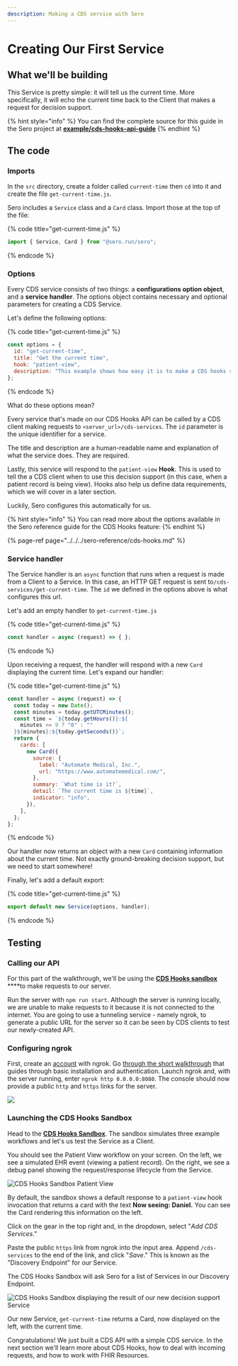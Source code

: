 ```yaml
---
description: Making a CDS service with Sero
---
```


# Creating Our First Service

## What we'll be building

This Service is pretty simple: it will tell us the current time. More specifically, it will echo the current time back to the Client that makes a request for decision support.

{% hint style="info" %}
You can find the complete source for this guide in the Sero project at [**example/cds-hooks-api-guide**](https://github.com/Automate-Medical/sero/tree/master/example/cds-hooks-api-guide)
{% endhint %}

## The code

### Imports  

In the `src` directory, create a folder called `current-time` then `cd` into it and create the file `get-current-time.js`.

Sero includes a `Service` class and a `Card` class. Import those at the top of the file:

{% code title="get-current-time.js" %}
```javascript
import { Service, Card } from "@sero.run/sero";
```
{% endcode %}

### Options

Every CDS service consists of two things: a **configurations option object**, and a **service handler**. The options object contains necessary and optional parameters for creating a CDS Service. 

Let's define the following options:

{% code title="get-current-time.js" %}
```javascript
const options = {
  id: "get-current-time",
  title: "Get the current time",
  hook: "patient-view",
  description: "This example shows how easy it is to make a CDS hooks service with Sero. This service responds with the current time after being invoked by the patient-view hook",
};
```
{% endcode %}

What do these options mean?

Every service that's made on our CDS Hooks API can be called by a CDS client making requests to `<server_url>/cds-services`. The `id` parameter is the unique identifier for a service. 

The title and description are a human-readable name and explanation of what the service does. They are required.

Lastly, this service will respond to the `patient-view` **Hook**. This is used to tell the a CDS client when to use this decision support \(in this case, when a patient record is being view\). Hooks also help us define data requirements, which we will cover in a later section.

Luckily, Sero configures this automatically for us. 

{% hint style="info" %}
You can read more about the options available in the Sero reference guide for the CDS Hooks feature:
{% endhint %}

{% page-ref page="../../../sero-reference/cds-hooks.md" %}

### Service handler

The Service handler is an `async` function that runs when a request is made from a Client to a Service. In this case, an HTTP GET request is sent to`/cds-services/get-current-time`.  The `id` we defined in the options above is what configures this url.

Let's add an empty handler to `get-current-time.js`

{% code title="get-current-time.js" %}
```javascript
const handler = async (request) => { };
```
{% endcode %}

Upon receiving a request, the handler will respond with a new `Card` displaying the current time. Let's expand our handler:

{% code title="get-current-time.js" %}
```javascript
const handler = async (request) => {
  const today = new Date();
  const minutes = today.getUTCMinutes();
  const time = `${today.getHours()}:${
    minutes <= 9 ? "0" : ""
  }${minutes}:${today.getSeconds()}`;
  return {
    cards: [
      new Card({
        source: {
          label: "Automate Medical, Inc.",
          url: "https://www.automatemedical.com/",
        },
        summary: `What time is it?`,
        detail: `The current time is ${time}`,
        indicator: "info",
      }),
    ],
  };
};
```
{% endcode %}

Our handler now returns an object with a new `Card` containing information about the current time. Not exactly ground-breaking decision support, but we need to start somewhere!

Finally, let's add a default export:

{% code title="get-current-time.js" %}
```javascript
export default new Service(options, handler);
```
{% endcode %}

## Testing

### Calling our API

For this part of the walkthrough, we'll be using the [**CDS Hooks sandbox**](http://sandbox.cds-hooks.org/) ****to make requests to our server. 

Run the server with `npm run start`. Although the server is running locally, we are unable to make requests to it because it is not connected to the internet. You are going to use a tunneling service - namely ngrok, to generate a public URL for the server so it can be seen by CDS clients to test our newly-created API.

### Configuring ngrok

First, create an [account](https://dashboard.ngrok.com/login) with ngrok. Go [through the short walkthrough](https://dashboard.ngrok.com/get-started/setup) that guides through basic installation and authentication. Launch ngrok and, with the server running, enter `ngrok http 0.0.0.0:8080`. The console should now provide a public `http` and `https` links for the server. 

![](../../../.gitbook/assets/screen-shot-2021-08-12-at-1.33.50-pm.png)

### Launching the CDS Hooks Sandbox

Head to the [**CDS Hooks Sandbox**](http://sandbox.cds-hooks.org/). The sandbox simulates three example workflows and let's us test the Service as a Client.

You should see the Patient View workflow on your screen. On the left, we see a simulated EHR event \(viewing a patient record\). On the right, we see a debug panel showing the request/response lifecycle from the Service.

![CDS Hooks Sandbox Patient View](../../../.gitbook/assets/screen-shot-2021-08-12-at-1.49.28-pm.png)

By default, the sandbox shows a default response to a `patient-view` hook invocation that returns a card with the text **Now seeing: Daniel.** You can see the Card rendering this information on the left.

Click on the gear in the top right and, in the dropdown, select "_Add CDS Services_."

Paste the public `https` link from ngrok into the input area. Append `/cds-services` to the end of the link, and click "_Save_." This is known as the "Discovery Endpoint" for our Service.

The CDS Hooks Sandbox will ask Sero for a list of Services in our Discovery Endpoint.

![CDS Hooks Sandbox displaying the result of our new decision support Service](../../../.gitbook/assets/screen-shot-2021-08-12-at-1.57.25-pm.png)

Our new Service, `get-current-time` returns a Card, now displayed on the left, with the current time.

Congratulations! We just built a CDS API with a simple CDS service. In the next section we'll learn more about CDS Hooks, how to deal with incoming requests, and how to work with FHIR Resources.

